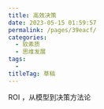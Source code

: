 ```yaml
---
title: 高效决策
date: 2023-05-15 01:59:57
permalink: /pages/39eacf/
categories: 
  - 软素质
  - 思维发展
tags: 
  - 
titleTag: 草稿
---
```

ROI ，从模型到决策方法论